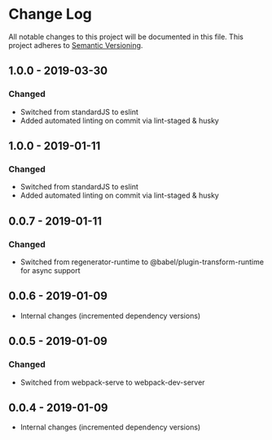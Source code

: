 # Change Log

All notable changes to this project will be documented in this file.
This project adheres to [Semantic Versioning](http://semver.org/).

## 1.0.0 - 2019-03-30

### Changed

- Switched from standardJS to eslint
- Added automated linting on commit via lint-staged & husky

## 1.0.0 - 2019-01-11

### Changed

- Switched from standardJS to eslint
- Added automated linting on commit via lint-staged & husky

## 0.0.7 - 2019-01-11

### Changed

- Switched from regenerator-runtime to @babel/plugin-transform-runtime for async support

## 0.0.6 - 2019-01-09

- Internal changes (incremented dependency versions)

## 0.0.5 - 2019-01-09

### Changed

- Switched from webpack-serve to webpack-dev-server

## 0.0.4 - 2019-01-09

- Internal changes (incremented dependency versions)
